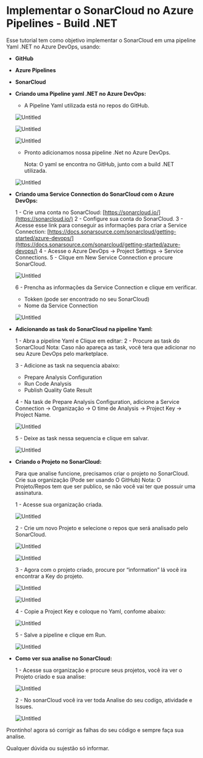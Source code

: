 # Implementar o SonarCloud no Azure Pipelines - Build .NET

Esse tutorial tem como objetivo implementar o SonarCloud em uma pipeline Yaml .NET  no Azure DevOps, usando:

- **GitHub**
- **Azure Pipelines**
- **SonarCloud**

- **Criando uma Pipeline yaml .NET no Azure DevOps:**
    - A Pipeline Yaml utilizada está no repos do GitHub.
    
    ![Untitled](imagens/Untitled.png)
    
    ![Untitled](imagens/5dcd02a2-1317-465b-983d-dac2d214af38.png)
    
    ![Untitled](imagens/Untitled%201.png)
    
    - Pronto adicionamos nossa pipeline .Net no Azure DevOps.
        
        Nota: O yaml se encontra no GitHub, junto com a build .NET utilizada.
        
    
    ![Untitled](imagens/Untitled%202.png)
    
- **Criando uma Service Connection do SonarCloud com o Azure DevOps:**
    
    1 - Crie uma conta no SonarCloud: [https://sonarcloud.io/](https://sonarcloud.io/)
    2 - Configure sua conta do SonarCloud.
    3 - Acesse esse link para conseguir as informações para criar a Service Connection: [https://docs.sonarsource.com/sonarcloud/getting-started/azure-devops/](https://docs.sonarsource.com/sonarcloud/getting-started/azure-devops/)
    4 - Acesse o Azure DevOps → Project Settings → Service Connections.
    5 - Clique em New Service Connection e procure SonarCloud.
    
    ![Untitled](imagens/Untitled%203.png)
    
    6 - Prencha as informações da Service Connection e clique em verificar.
    
    - Tokken (pode ser encontrado no seu SonarCloud)
    - Nome da Service Connection
    
    ![Untitled](imagens/Untitled%204.png)
    
- **Adicionando as task do SonarCloud na pipeline Yaml:**
    
    1 - Abra a pipeline Yaml e Clique em editar:
    2 - Procure as task do SonarCloud
    Nota: Caso não apareça as task, você tera que adicionar no seu Azure DevOps pelo marketplace.
    
    3 - Adicione as task na sequencia abaixo:
    
    - Prepare Analysis Configuration
    - Run Code Analysis
    - Publish Quality Gate Result
    
    4 - Na task de Prepare Analysis Configuration, adicione a Service Connection → Organização → O time de Analysis → Project Key → Project Name.
    
    ![Untitled](imagens/Untitled%205.png)
    
    5 - Deixe as task nessa sequencia e clique em salvar.
    
    ![Untitled](imagens/Untitled%206.png)
    
- **Criando o Projeto no SonarCloud:**
    
    Para que analise funcione, precisamos criar o projeto no SonarCloud.
    Crie sua organização (Pode ser usando O GitHub)
    Nota: O Projeto/Repos tem que ser publico, se não você vai ter que possuir uma assinatura.
    
    1 - Acesse sua organização criada.
    
    ![Untitled](imagens/Untitled%207.png)
    
    2 - Crie um novo Projeto e selecione o repos que será analisado pelo SonarCloud.
    
    ![Untitled](imagens/Untitled%208.png)
    
    ![Untitled](imagens/Untitled%209.png)
    
    3 - Agora com o projeto criado, procure por “information” lá você ira encontrar a Key do projeto.
    
    ![Untitled](imagens/Untitled%2010.png)
    
    ![Untitled](imagens/Untitled%2011.png)
    
    4 - Copie a Project Key e coloque no Yaml, confome abaixo:
    
    ![Untitled](imagens/Untitled%2012.png)
    
    5 - Salve a pipeline e clique em Run.
    
    ![Untitled](imagens/Untitled%2013.png)
    
- **Como ver sua analise no SonarCloud:**
    
    1 - Acesse sua organização e procure seus projetos, você ira ver o Projeto criado e sua analise:
    
    ![Untitled](imagens/Untitled%2014.png)
    
    2 - No sonarCloud você ira ver toda Analise do seu codígo, atividade e Issues.
    
    ![Untitled](imagens/Untitled%2015.png)
    

Prontinho! agora só corrigir as falhas do seu código e sempre faça sua analise.

Qualquer dúvida ou sujestão só informar.
